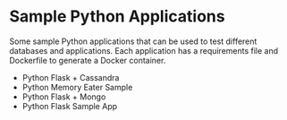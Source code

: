 # Sample Python Applications

Some sample Python applications that can be used to test different
databases and applications. Each application has a requirements file
and Dockerfile to generate a Docker container.

* Python Flask + Cassandra
* Python Memory Eater Sample
* Python Flask + Mongo
* Python Flask Sample App
